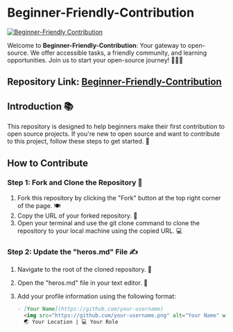 # Beginner-Friendly-Contribution

[![Beginner-Friendly Contribution](https://img.shields.io/badge/Visit-Beginner--Friendly%20Contribution-green?style=for-the-badge&logo=appveyor)](https://beginner-friendly-contribution.netlify.app/)

Welcome to **Beginner-Friendly-Contribution**: Your gateway to open-source. We offer accessible tasks, a friendly community, and learning opportunities. Join us to start your open-source journey! 🚀🌟🤗

## Repository Link: [Beginner-Friendly-Contribution](https://github.com/jobayermannan/Beginner-friendly-contribution)

## Introduction 📚

This repository is designed to help beginners make their first contribution to open source projects. If you're new to open source and want to contribute to this project, follow these steps to get started. 🌈

## How to Contribute

### Step 1: Fork and Clone the Repository 🍴

1. Fork this repository by clicking the "Fork" button at the top right corner of the page. 🍽️
2. Copy the URL of your forked repository. 🔗
3. Open your terminal and use the git clone command to clone the repository to your local machine using the copied URL. 💻

### Step 2: Update the "heros.md" File ✍️

1. Navigate to the root of the cloned repository. 📂
2. Open the "heros.md" file in your text editor. 📝
3. Add your profile information using the following format:

   ```markdown
   - [Your Name](https://github.com/your-username)  
     <img src="https://github.com/your-username.png" alt="Your Name" width="100" height="100">  
     🌏 Your Location | 💻 Your Role
